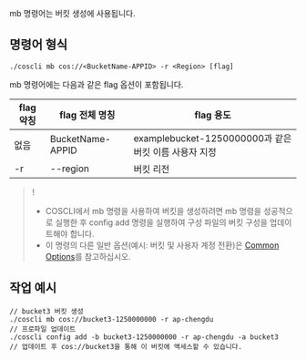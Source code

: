 mb 명령어는 버킷 생성에 사용됩니다.

## 명령어 형식

```plaintext
./coscli mb cos://<BucketName-APPID> -r <Region> [flag]
```

mb 명령어에는 다음과 같은 flag 옵션이 포함됩니다.

| flag 약칭 | flag 전체 명칭     | flag 용도                |
| --------- | ------------- | ------------------------ |
| 없음 |  BucketName-APPID |   examplebucket-1250000000과 같은 버킷 이름 사용자 지정  |
| -r        | --region      | 버킷 리전               |

>! 
>- COSCLI에서 mb 명령을 사용하여 버킷을 생성하려면 mb 명령을 성공적으로 실행한 후 config add 명령을 실행하여 구성 파일의 버킷 구성을 업데이트해야 합니다.
>- 이 명령의 다른 일반 옵션(예시: 버킷 및 사용자 계정 전환)은 [Common Options](https://intl.cloud.tencent.com/document/product/436/46273)를 참고하십시오.
>

## 작업 예시

```plaintext
// bucket3 버킷 생성
./coscli mb cos://bucket3-1250000000 -r ap-chengdu
// 프로파일 업데이트
./coscli config add -b bucket3-1250000000 -r ap-chengdu -a bucket3
// 업데이트 후 cos://bucket3을 통해 이 버킷에 액세스할 수 있습니다.
```
